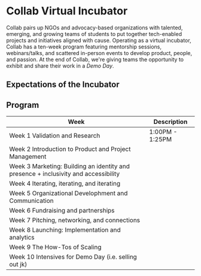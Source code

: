 # Collab Virtual Incubator
Collab pairs up NGOs and advocacy-based organizations with talented, emerging, and growing teams of students to put together tech-enabled projects and initiatives aligned with cause.
Operating as a virtual incubator, Collab has a ten-week program featuring mentorship sessions, webinars/talks, and scattered in-person events to develop product, people, and passion. At the end of Collab, we're giving teams the opportunity to exhibit and share their work in a *Demo Day*.

## Expectations of the Incubator

## Program

| Week                                                                                | Description     |
|-------------------------------------------------------------------------------------|-----------------|
| Week 1 Validation and Research                                                      | 1:00PM - 1:25PM |
| Week 2 Introduction to Product and Project Management                               |                 |
| Week 3 Marketing: Building an identity and presence + inclusivity and accessibility |                 |
| Week 4 Iterating, iterating, and iterating                                          |                 |
| Week 5 Organizational Develophment and Communication                                |                 |
| Week 6 Fundraising and partnerships                                                 |                 |
| Week 7 Pitching, networking, and connections                                        |                 |
| Week 8 Launching: Implementation and analytics                                      |                 |
| Week 9 The How-Tos of Scaling                                                       |                 |
| Week 10 Intensives for Demo Day (i.e. selling out jk)                               |                 |